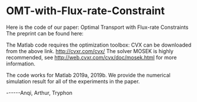 # OMT-with-Flux-rate-Constraint
Here is the code of our paper: Optimal Transport with Flux-rate Constraints
The preprint can be found here:

The Matlab code requires the optimization toolbox: CVX can be downloaded from the above link.
http://cvxr.com/cvx/
The solver MOSEK is highly recommended, see
http://web.cvxr.com/cvx/doc/mosek.html 
for more information.

The code works for Matlab 2019a, 2019b.
We provide the numerical simulation result for all of the experiments in the paper. 

------Anqi, Arthur, Tryphon
